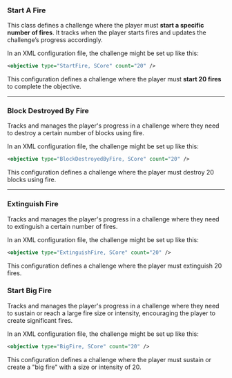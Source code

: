 

### Start A Fire

This class defines a challenge where the player must **start a specific number of fires**. It tracks when the player starts fires and updates the challenge’s progress accordingly.

In an XML configuration file, the challenge might be set up like this:

```xml
<objective type="StartFire, SCore" count="20" />
```

This configuration defines a challenge where the player must **start 20 fires** to complete the objective.

---

### Block Destroyed By Fire

Tracks and manages the player's progress in a challenge where they need to destroy a certain number of blocks using fire.

In an XML configuration file, the challenge might be set up like this:

```xml
<objective type="BlockDestroyedByFire, SCore" count="20" />
```

This configuration defines a challenge where the player must destroy 20 blocks using fire.

---

### Extinguish Fire

Tracks and manages the player's progress in a challenge where they need to extinguish a certain number of fires.


In an XML configuration file, the challenge might be set up like this:

```xml
<objective type="ExtinguishFire, SCore" count="20" />
```
This configuration defines a challenge where the player must extinguish 20 fires.


### Start Big Fire 

Tracks and manages the player's progress in a challenge where they need to sustain or reach a large fire size or intensity, encouraging the player to create significant fires.

In an XML configuration file, the challenge might be set up like this:

```xml
<objective type="BigFire, SCore" count="20" />
```

This configuration defines a challenge where the player must sustain or create a "big fire" with a size or intensity of 20.
